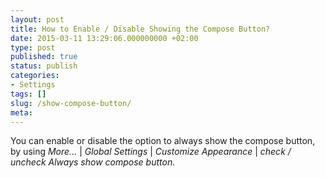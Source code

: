 ```yaml
---
layout: post
title: How to Enable / Disable Showing the Compose Button?
date: 2015-03-11 13:29:06.000000000 +02:00
type: post
published: true
status: publish
categories:
- Settings
tags: []
slug: /show-compose-button/
meta:
---
```


You can enable or disable the option to always show the compose button, by using *More...* \| *Global Settings* \| *Customize Appearance* \| *check / uncheck Always show compose button*.